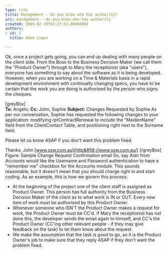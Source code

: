 ```yaml
---
type: rule
title: Management - Do you know who has authority?
uri: management---do-you-know-who-has-authority
created: 2009-02-19T02:27:53.0000000Z
authors:
- id: 1
  title: Adam Cogan

---
```


Ok, once a project gets going, you can end up dealing with many people on the client side. From the Boss to the Business Decision Maker (we call them the "Product Owner") through to Mary the receptionist (aka "users"), everyone has something to say about the software as it is being developed. However, when you are working on a Time & Materials basis in a rapid development environment with continually changing specs, you have to be certain that the work you are doing is authorised by the person who signs the cheques.
 
[greyBox] <br>       **To:**  Angelo;
**Cc:**  John, Sophie
**Subject:** Changes Requested by Sophie
As per our conversation, Sophie has requested the following changes to your application: modifying rptContractRenewal to include the "MaidenName" field from the ClientContact Table, and positioning right next to the Surname field.

Please let us know ASAP if you don't want this problem fixed.

Thanks, 
John
[www.ssw.com.au](http&#58;//www.ssw.com.au/)
 [/greyBox]
Figure: Sample Change Request Confirmation email  So, say Alan from Accounts would like the Username and Password authentication to have a "remember me" checkbox for the Accounts module. This sounds reasonable, but it doesn't mean that you should charge right in and start coding.
As an example, this is how we govern this process:

- At the beginning of the project one of the client staff is assigned as Product Owner. This person has full authority from the Business Decision Maker of the client as to what work is IN or OUT. Every new item of work must be authorized by this Product Owner.
- Whenever someone who ISN'T the Product Owner makes a request for work, the Product Owner must be CC'd. If Mary the receptionist has not done this, the developer sends the email again to himself, and CC's the Product Owner (CC'ing other relevant people - if they may give feedback on the task) to let them know about the request.
- We make the assumption that the task is good to go, so it is the Product Owner's job to make sure that they reply ASAP if they don't want the problem fixed.
